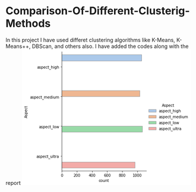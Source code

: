 # Comparison-Of-Different-Clusterig-Methods
In this project I have used differet clustering algorithms like K-Means, K-Means++, DBScan, and others also.
I have added the codes along with the report
<img src="Images/label_vsAspect.png">

